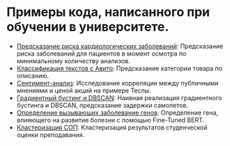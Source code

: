 # Примеры кода, написанного при обучении в университете.
* [Предсказание риска кардиологических заболеваний](https://github.com/SashaHub/uni-code/blob/main/cardio_events.ipynb): Предсказание риска заболеваний для пациентов в момент осмотра по минимальному количеству анализов.
* [Классификация текстов с Авито](https://github.com/SashaHub/uni-code/blob/main/avito_text_classification.ipynb): Предсказание категории товара по описанию.
* [Сентимент-анализ](https://github.com/SashaHub/uni-code/blob/main/sentiment_analysis.ipynb): Исследование корреляции между публичными мнениями и ценой акций на примере Теслы.
* [Градиентный бустинг и DBSCAN](https://github.com/SashaHub/uni-code/blob/main/boosting_and_dbscan.ipynb): Наивная реализация градиентного бустинга и DBSCAN, предсказание задержки самолетов.
* [Определение вызывающих заболевание генов](https://github.com/SashaHub/uni-code/blob/main/SpliceAI.ipynb): Определение гена, влияющего на развитие болезни с помощью Fine-Tuned BERT.
* [Кластеризация СОП](https://github.com/SashaHub/uni-code/blob/main/sentiment_analysis.ipynb): Кластеризация результатов студенческой оценки преподавания.
